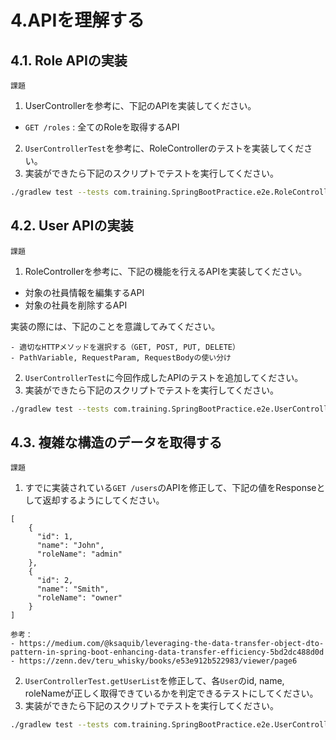 # 4.APIを理解する
## 4.1. Role APIの実装
``課題`` 
1. UserControllerを参考に、下記のAPIを実装してください。
- `GET /roles` : 全てのRoleを取得するAPI
2. `UserControllerTest`を参考に、RoleControllerのテストを実装してください。
3. 実装ができたら下記のスクリプトでテストを実行してください。
```bash
./gradlew test --tests com.training.SpringBootPractice.e2e.RoleControllerTest
```

## 4.2. User APIの実装
``課題`` 
1. RoleControllerを参考に、下記の機能を行えるAPIを実装してください。
- 対象の社員情報を編集するAPI
- 対象の社員を削除するAPI

実装の際には、下記のことを意識してみてください。
```
- 適切なHTTPメソッドを選択する（GET, POST, PUT, DELETE）
- PathVariable, RequestParam, RequestBodyの使い分け
```

2. `UserControllerTest`に今回作成したAPIのテストを追加してください。
3. 実装ができたら下記のスクリプトでテストを実行してください。
```bash
./gradlew test --tests com.training.SpringBootPractice.e2e.UserControllerTest
```

## 4.3. 複雑な構造のデータを取得する
``課題`` 
1. すでに実装されている`GET /users`のAPIを修正して、下記の値をResponseとして返却するようにしてください。

```
[
    {
      "id": 1,
      "name": "John",
      "roleName": "admin"
    },
    {
      "id": 2,
      "name": "Smith",
      "roleName": "owner"
    }
]
```

```
参考：
- https://medium.com/@ksaquib/leveraging-the-data-transfer-object-dto-pattern-in-spring-boot-enhancing-data-transfer-efficiency-5bd2dc488d0d
- https://zenn.dev/teru_whisky/books/e53e912b522983/viewer/page6
```

2. `UserControllerTest.getUserList`を修正して、各`User`のid, name, roleNameが正しく取得できているかを判定できるテストにしてください。
3. 実装ができたら下記のスクリプトでテストを実行してください。
```bash
./gradlew test --tests com.training.SpringBootPractice.e2e.UserControllerTest
```
